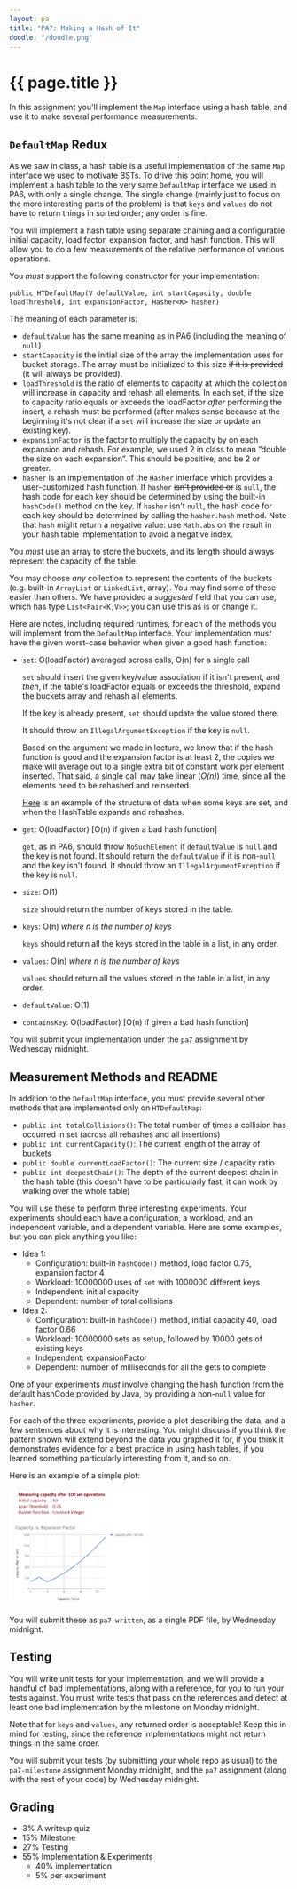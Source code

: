```yaml
---
layout: pa
title: "PA7: Making a Hash of It"
doodle: "/doodle.png"
---
```


<h1>{{ page.title }}</h1>

In this assignment you'll implement the `Map` interface using a hash table,
and use it to make several performance measurements.

## `DefaultMap` Redux

As we saw in class, a hash table is a useful implementation of the same `Map`
interface we used to motivate BSTs. To drive this point home, you will
implement a hash table to the very same `DefaultMap` interface we used in
PA6, with only a single change. The single change (mainly just to focus on
the more interesting parts of the problem) is that `keys` and `values` do not
have to return things in sorted order; any order is fine.

You will implement a hash table using separate chaining and a
configurable initial capacity, load factor, expansion factor, and hash
function. This will allow you to do a few measurements of the relative
performance of various operations.

You _must_ support the following constructor for your implementation:

```
public HTDefaultMap(V defaultValue, int startCapacity, double loadThreshold, int expansionFactor, Hasher<K> hasher)
```

The meaning of each parameter is:

- `defaultValue` has the same meaning as in PA6 (including the meaning of
  `null`)
- `startCapacity` is the initial size of the array the implementation uses for
  bucket storage. The array must be initialized to this size ~~if it is provided~~ (it will always be provided).
- `loadThreshold` is the ratio of elements to capacity at which the collection
  will increase in capacity and rehash all elements. In each set, if the size
  to capacity ratio equals or exceeds the loadFactor _after_ performing the
  insert, a rehash must be performed (after makes sense because at the
  beginning it's not clear if a `set` will increase the size or update an
  existing key).
- `expansionFactor` is the factor to multiply the capacity by on each expansion
  and rehash. For example, we used 2 in class to mean “double the size on each
  expansion”. This should be positive, and be 2 or greater.
- `hasher` is an implementation of the `Hasher` interface which provides a
  user-customized hash function. If `hasher` ~~isn't provided or~~ is `null`, the
  hash code for each key should be determined by using the built-in
  `hashCode()` method on the key. If `hasher` isn't `null`, the hash code for
  each key should be determined by calling the `hasher.hash` method. Note that
  `hash` might return a negative value: use `Math.abs` on the result in your
  hash table implementation to avoid a negative index.

You _must_ use an array to store the buckets, and its length should always
represent the capacity of the table.

You may choose _any_ collection to represent the contents of the buckets
(e.g. built-in `ArrayList` or `LinkedList`, array). You may find some of
these easier than others. We have provided a _suggested_ field that you can
use, which has type `List<Pair<K,V>>`; you can use this as is or change it.

Here are notes, including required runtimes, for each of the methods you will
implement from the `DefaultMap` interface. Your implementation _must_ have
the given worst-case behavior when given a good hash function:

- `set`: O(loadFactor) averaged across calls, O(n) for a single call

  `set` should insert the given key/value association if it isn't present, and
  _then_, if the table's loadFactor equals or exceeds the threshold, expand the buckets
  array and rehash all elements.

  If the key is already present, `set` should update the value stored there.

  It should throw an `IllegalArgumentException` if the key is `null`.

  Based on the argument we made in lecture, we know that if the hash function
  is good and the expansion factor is at least 2, the copies we make will
  average out to a single extra bit of constant work per element inserted. That
  said, a single call may take linear (_O(n)_) time, since all the elements
  need to be rehashed and reinserted.
  
  [Here](pa7.png) is an example of the structure of data when some keys are set, and when the HashTable expands and rehashes.

- `get`: O(loadFactor) [O(n) if given a bad hash function]

  `get`, as in PA6, should throw `NoSuchElement` if `defaultValue` is `null`
  and the key is not found. It should return the `defaultValue` if it is
  non-`null` and the key isn't found. It should throw an
  `IllegalArgumentException` if the key is `null`.

- `size`: O(1)

   `size` should return the number of keys stored in the table.

- `keys`: O(n) _where n is the number of keys_

  `keys` should return all the keys stored in the table in a list, in any
  order.

- `values`: O(n) _where n is the number of keys_

  `values` should return all the values stored in the table in a list, in any
  order.

- `defaultValue`: O(1)

- `containsKey`: O(loadFactor) [O(n) if given a bad hash function]

You will submit your implementation under the `pa7` assignment by Wednesday
midnight.

## Measurement Methods and README

In addition to the `DefaultMap` interface, you must provide several other
methods that are implemented only on `HTDefaultMap`:

- `public int totalCollisions()`: The total number of times a collision
has occurred in set (across all rehashes and all insertions)
- `public int currentCapacity()`: The current length of the array of buckets
- `public double currentLoadFactor()`: The current size / capacity ratio
- `public int deepestChain()`: The depth of the current deepest chain in the
hash table (this doesn't have to be particularly fast; it can work by walking
over the whole table)

You will use these to perform three interesting experiments. Your experiments
should each have a configuration, a workload, and an independent variable,
and a dependent variable. Here are some examples, but you can pick anything
you like:

- Idea 1:
    - Configuration: built-in `hashCode()` method, load factor 0.75, expansion factor 4
    - Workload: 10000000 uses of `set` with 1000000 different keys
    - Independent: initial capacity
    - Dependent: number of total collisions
- Idea 2:
    - Configuration: built-in `hashCode()` method, initial capacity 40, load factor 0.66
    - Workload: 10000000 sets as setup, followed by 10000 gets of existing keys
    - Independent: expansionFactor
    - Dependent: number of milliseconds for all the gets to complete

One of your experiments _must_ involve changing the hash function from the
default hashCode provided by Java, by providing a non-`null` value for
`hasher`.

For each of the three experiments, provide a plot describing the data, and a
few sentences about why it is interesting. You might discuss if you think the
pattern shown will extend beyond the data you graphed it for, if you think it
demonstrates evidence for a best practice in using hash tables, if you
learned something particularly interesting from it, and so on.

Here is an example of a simple plot:

<img src="./Chart.png" width="50%">

You will submit these as `pa7-written`, as a single PDF file, by Wednesday
midnight.

## Testing

You will write unit tests for your implementation, and we will provide a
handful of bad implementations, along with a reference, for you to run your
tests against. You must write tests that pass on the references and detect at
least one bad implementation by the milestone on Monday midnight.

Note that for `keys` and `values`, any returned order is acceptable! Keep
this in mind for testing, since the reference implementations might not
return things in the same order.

You will submit your tests (by submitting your whole repo as usual) to the
`pa7-milestone` assignment Monday midnight, and the `pa7` assignment (along
with the rest of your code) by Wednesday midnight.

## Grading

- 3% A writeup quiz
- 15% Milestone
- 27% Testing
- 55% Implementation & Experiments
  - 40% implementation
  - 5% per experiment

